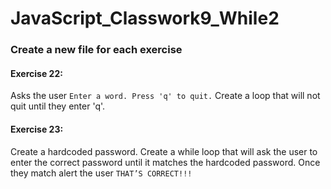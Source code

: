 # JavaScript_Classwork9_While2
### Create a new file for each exercise

#### Exercise 22:
Asks the user ```Enter a word. Press 'q' to quit.``` Create a loop that will not quit until they enter 'q'.

#### Exercise 23:
Create a hardcoded password. Create a while loop that will ask the user to enter the correct password until it matches the hardcoded password. Once they match alert the user ```THAT’S CORRECT!!!```
